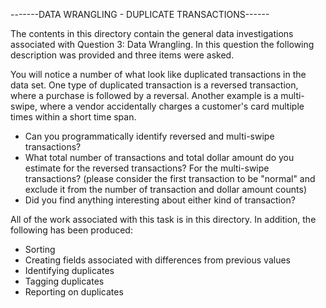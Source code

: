 -------DATA WRANGLING - DUPLICATE TRANSACTIONS------

The contents in this directory contain the general data investigations associated with Question 3: Data Wrangling.  In this 
question the following description was provided and three items were asked.

You will notice a number of what look like duplicated transactions in the data set. One type of duplicated transaction is a reversed transaction, where a purchase is followed by a reversal. Another example is a multi-swipe, where a vendor accidentally charges a customer's card multiple times within a short time span.
 - Can you programmatically identify reversed and multi-swipe transactions?
 - What total number of transactions and total dollar amount do you estimate for the reversed transactions? For the multi-swipe transactions? (please consider the first transaction to be "normal" and exclude it from the number of transaction and dollar amount counts)
 - Did you find anything interesting about either kind of transaction?


All of the work associated with this task is in this directory.  In addition, the following has been produced:
 - Sorting
 - Creating fields associated with differences from previous values 
 - Identifying duplicates 
 - Tagging duplicates 
 - Reporting on duplicates 


